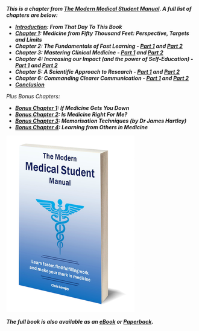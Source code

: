 _**This is a chapter from [The Modern Medical Student Manual](/book). A full list of chapters are below:**_

-   _**[Introduction](/intro): From That Day To This Book**_
-   _**[Chapter 1](/chapter-1): Medicine from Fifty Thousand Feet: Perspective, Targets and Limits**_
-   _**Chapter 2: The Fundamentals of Fast Learning - [Part 1](/chapter-2) and [Part 2](/chapter-2-part-2)**_
-   _**Chapter 3: Mastering Clinical Medicine - [Part 1](/chapter-3) and [Part 2](/chapter-3-part-2)**_
-   _**Chapter 4: Increasing our Impact (and the power of Self-Education) - [Part 1](/chapter-4) and [Part 2](/chapter-4-part-2)**_
-   _**Chapter 5: A Scientific Approach to Research - [Part 1](/chapter-5) and [Part 2](/chapter-5-part-2)**_
-   _**Chapter 6: Commanding Clearer Communication - [Part 1](/chapter-6) and [Part 2](/chapter-6-part-2)**_
-   _**[Conclusion](/conclusion)**_

_Plus Bonus Chapters:_

-   _**[Bonus Chapter 1](/bonus-1): If Medicine Gets You Down**_
-   _**[Bonus Chapter 2](/bonus-2): Is Medicine Right For Me?**_
-   _**[Bonus Chapter 3](/bonus-3): Memorisation Techniques (by Dr James Hartley)**_
-   _**[Bonus Chapter 4](/bonus-4): Learning from Others in Medicine**_


![3d-book-smaller](/assets/images/article-images/3D-MMSM-book-cover-smaller.png)

_**The full book is also available as an [eBook](https://chrislovejoy.gumroad.com/l/medstudentmanual) or [Paperback](https://amzn.to/2HFGoQY).**_
